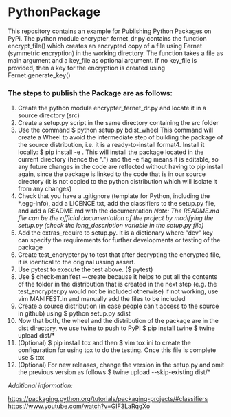 # PythonPackage
This repository contains an example for Publishing Python Packages on PyPi. The python module encrypter_fernet_dr.py contains the function encrypt_file() which creates an encrypted copy of a file using Fernet (symmetric encryption) in the working directory.
    The function takes a file as main argument and a key_file as optional argument. If no key_file is provided, then a key for the encryption is created using Fernet.generate_key()

### The steps to publish the Package are as follows:
1. Create the python module encrypter_fernet_dr.py and locate it in a source directory (src)
2. Create a setup.py script in the same directory containing the src folder
3. Use the command $ python setup.py bdist_wheel 
	This command will create a Wheel to avoid the intermediate step of building the package of the source distribution, i.e. it is a ready-to-install format4. Install it locally: $ pip install -e .
	This will install the package located in the current directory (hence the ".") and the -e flag means it is editable, so any future changes in the code are reflected without having to pip install again, since the package is linked to the code that is in our source directory (it is not copied to the python distribution which will isolate it from any changes)
5. Check that you have a .gitignore (template for Python, including the *.egg-info), add a LICENCE.txt, add the classifiers to the setup.py file, and add a README.md with the documentation
	*Note: The README.md file can be the official documentation of the project by modifying the setup.py (check the long_description variable in the setup.py file)*
6. Add the extras_require to setup.py. It is a dictionary where "dev" key can specify the requirements for further developments or testing of the package 
7. Create test_encrypter.py to test that after decrypting the encrypted file, it is identical to the original ussing assert.
8. Use pytest to execute the test above. ($ pytest)
9. Use $ check-manifest --create because it helps to put all the contents of the folder in the distribution that is created in the next step (e.g. the test_encrypter.py would not be included otherwise)
	if not working, use vim MANIFEST.in and manually add the files to be included
10. Create a source distribution (in case people can't access to the source in github) using $ python setup.py sdist
11. Now that both, the wheel and the distribution of the package are in the dist directory, we use twine to push to PyPI
	$ pip install twine
	$ twine upload dist/*
12. (Optional) $ pip install tox and then $ vim tox.ini to create the configuration for using tox to do the testing. Once this file is complete use $ tox 
13. (Optional) For new releases, change the version in the setup.py and omit the previous version as follows $ twine upload --skip-existing dist/*

*Additional information:*

https://packaging.python.org/tutorials/packaging-projects/#classifiers
https://www.youtube.com/watch?v=GIF3LaRqgXo
